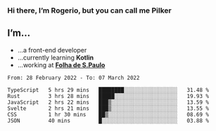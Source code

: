 ### Hi there, I’m Rogerio, but you can call me Pilker

## I’m…
- …a front-end developer
- …currently learning **Kotlin**
- …working at [**Folha de S.Paulo**](https://www.folha.com.br/)

<!--START_SECTION:waka-->

```text
From: 28 February 2022 - To: 07 March 2022

TypeScript   5 hrs 29 mins   ████████░░░░░░░░░░░░░░░░░   31.48 %
Rust         3 hrs 28 mins   █████░░░░░░░░░░░░░░░░░░░░   19.93 %
JavaScript   2 hrs 22 mins   ███▒░░░░░░░░░░░░░░░░░░░░░   13.59 %
Svelte       2 hrs 21 mins   ███▒░░░░░░░░░░░░░░░░░░░░░   13.55 %
CSS          1 hr 30 mins    ██▒░░░░░░░░░░░░░░░░░░░░░░   08.69 %
JSON         40 mins         █░░░░░░░░░░░░░░░░░░░░░░░░   03.88 %
```

<!--END_SECTION:waka-->
